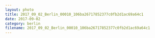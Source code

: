 ```yaml
---
layout: photo
title: 2017_09_02_Berlin_00010_106ba26717852377c0fb2d1ac69a64c1
date: 2017-09-02
category: berlin
filename: 2017_09_02_Berlin_00010_106ba26717852377c0fb2d1ac69a64c1
---
```

